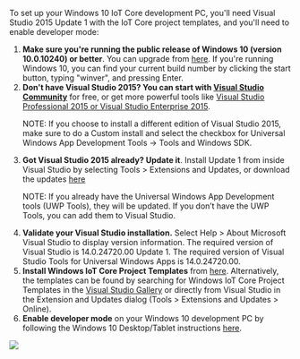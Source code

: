 <div class="row">
  <div class="col-md-6 col-sm-12 col-no-padding">
    <p>To set up your Windows 10 IoT Core development PC, you'll need Visual Studio 2015 Update 1 with the IoT Core project templates, and you'll need to enable developer mode:</p>
    <ol class="inline-list">
      <li><b>Make sure you're running the public release of Windows 10 (version 10.0.10240) or better</b>. You can upgrade from <a href="http://www.microsoft.com/en-us/software-download/windows10" target="_blank">here</a>. If you're running Windows 10, you can find your current build number by clicking the start button, typing "winver", and pressing Enter.</li>
      <li><b>Don't have Visual Studio 2015? You can start with <a href="http://go.microsoft.com/fwlink/?LinkID=534599" target="_blank">Visual Studio Community</a></b> for free, or get more powerful tools like <a href="https://www.visualstudio.com/vs-2015-product-editions" target="_blank">Visual Studio Professional 2015 or Visual Studio Enterprise 2015</a>.
      <p> NOTE: If you choose to install a different edition of Visual Studio 2015, make sure to do a Custom install and select the checkbox for Universal Windows App Development Tools -> Tools and Windows SDK.</p>
      </li>
      <li><b>Got Visual Studio 2015 already? Update it</b>. Install Update 1 from inside Visual Studio by selecting Tools > Extensions and Updates, or download the updates <a href="http://go.microsoft.com/fwlink/?LinkID=691134" target="_blank">here</a>
      <p> NOTE: If you already have the Universal Windows App Development tools (UWP Tools), they will be updated. If you don’t have the UWP Tools, you can add them to Visual Studio.</p>
      </li>
      <li><b>Validate your Visual Studio installation.</b> Select Help > About Microsoft Visual Studio to display version information.  The required version of Visual Studio is 14.0.24720.00 Update 1. The required version of Visual Studio Tools for Universal Windows Apps is 14.0.24720.00.</li>
      <li><b>Install Windows IoT Core Project Templates</b> from <a href="https://visualstudiogallery.msdn.microsoft.com/55b357e1-a533-43ad-82a5-a88ac4b01dec" target="_blank">here</a>.  Alternatively, the templates can be found by searching for Windows IoT Core Project Templates in the <a href="https://visualstudiogallery.msdn.microsoft.com/" target="_blank">Visual Studio Gallery</a> or directly from Visual Studio in the Extension and Updates dialog (Tools > Extensions and Updates > Online).</li>
      <li> <b>Enable developer mode</b> on your Windows 10 development PC by following the Windows 10 Desktop/Tablet instructions <a href="https://msdn.microsoft.com/library/windows/apps/xaml/dn706236.aspx" target="_blank"> here</a>.</li>
    </ol>
  </div>
  <div class="col-md-6 col-sm-12">
    <img src="{{site.baseurl}}/images/setup-pc.png">
  </div>
</div>
